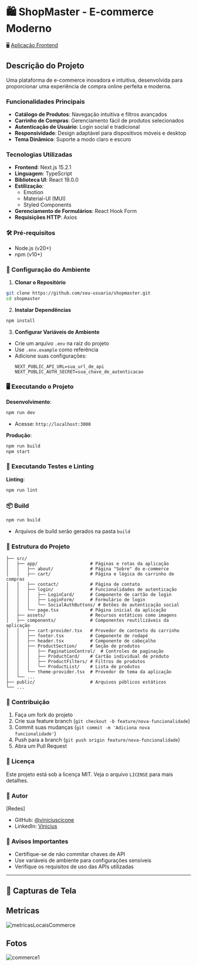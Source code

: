 # 🛍️ ShopMaster - E-commerce Moderno

🖥️ [Aplicação Frontend](https://e-modern-shop-vin.vercel.app/)

## Descrição do Projeto

Uma plataforma de e-commerce inovadora e intuitiva, desenvolvida para proporcionar uma experiência de compra online perfeita e moderna.

### Funcionalidades Principais

- **Catálogo de Produtos**: Navegação intuitiva e filtros avançados
- **Carrinho de Compras**: Gerenciamento fácil de produtos selecionados
- **Autenticação de Usuário**: Login social e tradicional
- **Responsividade**: Design adaptável para dispositivos móveis e desktop
- **Tema Dinâmico**: Suporte a modo claro e escuro

### Tecnologias Utilizadas

- **Frontend**: Next.js 15.2.1
- **Linguagem**: TypeScript
- **Biblioteca UI**: React 19.0.0
- **Estilização**: 
  - Emotion
  - Material-UI (MUI)
  - Styled Components
- **Gerenciamento de Formulários**: React Hook Form
- **Requisições HTTP**: Axios

### 🛠️ Pré-requisitos

- Node.js (v20+)
- npm (v10+)

### 🔧 Configuração do Ambiente

1. **Clonar o Repositório**
```bash
git clone https://github.com/seu-usuario/shopmaster.git
cd shopmaster
```

2. **Instalar Dependências**
```bash
npm install
```

3. **Configurar Variáveis de Ambiente**
- Crie um arquivo `.env` na raiz do projeto
- Use `.env.example` como referência
- Adicione suas configurações:
  ```
  NEXT_PUBLIC_API_URL=sua_url_de_api
  NEXT_PUBLIC_AUTH_SECRET=sua_chave_de_autenticacao
  ```

### 🖥️ Executando o Projeto

**Desenvolvimento**:
```bash
npm run dev
```
- Acesse: `http://localhost:3000`

**Produção**:
```bash
npm run build
npm start
```

### 🧪 Executando Testes e Linting

**Linting**:
```bash
npm run lint
```

### 📦 Build

```bash
npm run build
```
- Arquivos de build serão gerados na pasta `build`

### 📁 Estrutura do Projeto

```
├── src/
│   ├── app/                    # Páginas e rotas da aplicação
│   │   ├── about/              # Página "Sobre" do e-commerce
│   │   ├── cart/               # Página e lógica do carrinho de compras
│   │   ├── contact/            # Página de contato
│   │   ├── login/              # Funcionalidades de autenticação
│   │   │   ├── LoginCard/      # Componente de cartão de login
│   │   │   ├── LoginForm/      # Formulário de login
│   │   │   └── SocialAuthButtons/ # Botões de autenticação social
│   │   └── page.tsx            # Página inicial da aplicação
│   ├── assets/                 # Recursos estáticos como imagens
│   ├── components/             # Componentes reutilizáveis da aplicação
│   │   ├── cart-provider.tsx   # Provedor de contexto do carrinho
│   │   ├── footer.tsx          # Componente de rodapé
│   │   ├── header.tsx          # Componente de cabeçalho
│   │   ├── ProductSection/     # Seção de produtos
│   │   │   ├── PaginationControl/  # Controles de paginação
│   │   │   ├── ProductCard/    # Cartão individual de produto
│   │   │   ├── ProductFilters/ # Filtros de produtos
│   │   │   └── ProductList/    # Lista de produtos
│   │   └── theme-provider.tsx  # Provedor de tema da aplicação
│   └── ...
├── public/                     # Arquivos públicos estáticos
└── ...
```

### 🤝 Contribuição

1. Faça um fork do projeto
2. Crie sua feature branch (`git checkout -b feature/nova-funcionalidade`)
3. Commit suas mudanças (`git commit -m 'Adiciona nova funcionalidade'`)
4. Push para a branch (`git push origin feature/nova-funcionalidade`)
5. Abra um Pull Request

### 📝 Licença

Este projeto está sob a licença MIT. Veja o arquivo `LICENSE` para mais detalhes.

### 👤 Autor

[Redes]
- GitHub: [@viniciuscicone](https://github.com/viniciusciconebarbosa)
- LinkedIn: [Vinicius](https://www.linkedin.com/in/seu-perfil)

### 🚨 Avisos Importantes

- Certifique-se de não commitar chaves de API
- Use variáveis de ambiente para configurações sensíveis
- Verifique os requisitos de uso das APIs utilizadas

---

## 📸 Capturas de Tela

## Metricas

![metricasLocaisCommerce](https://github.com/user-attachments/assets/6269a10e-4324-45b3-83cb-2617187db2e4)


## Fotos

![commerce1](https://github.com/user-attachments/assets/fa2e8fa6-f3e1-4927-92c5-67e35c55d272)






